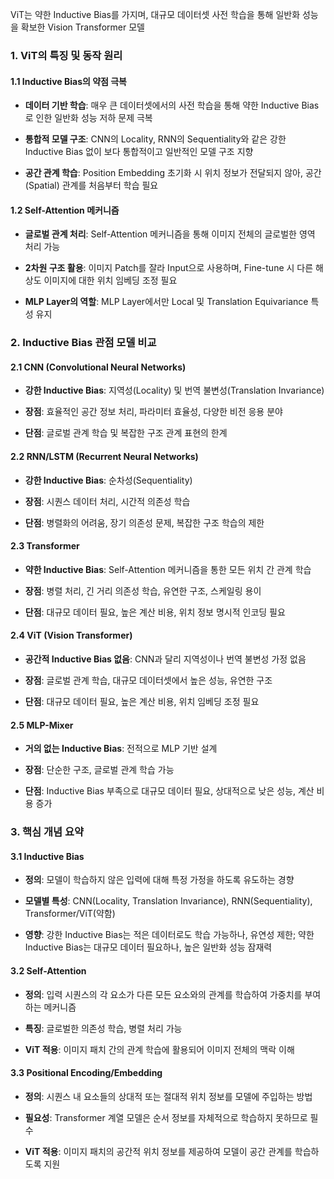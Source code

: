 ViT는 약한 Inductive Bias를 가지며, 대규모 데이터셋 사전 학습을 통해 일반화 성능을 확보한 Vision Transformer 모델

### 1. ViT의 특징 및 동작 원리

#### 1.1 Inductive Bias의 약점 극복

- **데이터 기반 학습**: 매우 큰 데이터셋에서의 사전 학습을 통해 약한 Inductive Bias로 인한 일반화 성능 저하 문제 극복

- **통합적 모델 구조**: CNN의 Locality, RNN의 Sequentiality와 같은 강한 Inductive Bias 없이 보다 통합적이고 일반적인 모델 구조 지향

- **공간 관계 학습**: Position Embedding 초기화 시 위치 정보가 전달되지 않아, 공간(Spatial) 관계를 처음부터 학습 필요

#### 1.2 Self-Attention 메커니즘

- **글로벌 관계 처리**: Self-Attention 메커니즘을 통해 이미지 전체의 글로벌한 영역 처리 가능

- **2차원 구조 활용**: 이미지 Patch를 잘라 Input으로 사용하며, Fine-tune 시 다른 해상도 이미지에 대한 위치 임베딩 조정 필요

- **MLP Layer의 역할**: MLP Layer에서만 Local 및 Translation Equivariance 특성 유지

### 2. Inductive Bias 관점 모델 비교

#### 2.1 CNN (Convolutional Neural Networks)

- **강한 Inductive Bias**: 지역성(Locality) 및 번역 불변성(Translation Invariance)

- **장점**: 효율적인 공간 정보 처리, 파라미터 효율성, 다양한 비전 응용 분야

- **단점**: 글로벌 관계 학습 및 복잡한 구조 관계 표현의 한계

#### 2.2 RNN/LSTM (Recurrent Neural Networks)

- **강한 Inductive Bias**: 순차성(Sequentiality)

- **장점**: 시퀀스 데이터 처리, 시간적 의존성 학습

- **단점**: 병렬화의 어려움, 장기 의존성 문제, 복잡한 구조 학습의 제한

#### 2.3 Transformer

- **약한 Inductive Bias**: Self-Attention 메커니즘을 통한 모든 위치 간 관계 학습

- **장점**: 병렬 처리, 긴 거리 의존성 학습, 유연한 구조, 스케일링 용이

- **단점**: 대규모 데이터 필요, 높은 계산 비용, 위치 정보 명시적 인코딩 필요

#### 2.4 ViT (Vision Transformer)

- **공간적 Inductive Bias 없음**: CNN과 달리 지역성이나 번역 불변성 가정 없음

- **장점**: 글로벌 관계 학습, 대규모 데이터셋에서 높은 성능, 유연한 구조

- **단점**: 대규모 데이터 필요, 높은 계산 비용, 위치 임베딩 조정 필요

#### 2.5 MLP-Mixer

- **거의 없는 Inductive Bias**: 전적으로 MLP 기반 설계

- **장점**: 단순한 구조, 글로벌 관계 학습 가능

- **단점**: Inductive Bias 부족으로 대규모 데이터 필요, 상대적으로 낮은 성능, 계산 비용 증가

### 3. 핵심 개념 요약

#### 3.1 Inductive Bias

- **정의**: 모델이 학습하지 않은 입력에 대해 특정 가정을 하도록 유도하는 경향

- **모델별 특성**: CNN(Locality, Translation Invariance), RNN(Sequentiality), Transformer/ViT(약함)

- **영향**: 강한 Inductive Bias는 적은 데이터로도 학습 가능하나, 유연성 제한; 약한 Inductive Bias는 대규모 데이터 필요하나, 높은 일반화 성능 잠재력

#### 3.2 Self-Attention

- **정의**: 입력 시퀀스의 각 요소가 다른 모든 요소와의 관계를 학습하여 가중치를 부여하는 메커니즘

- **특징**: 글로벌한 의존성 학습, 병렬 처리 가능

- **ViT 적용**: 이미지 패치 간의 관계 학습에 활용되어 이미지 전체의 맥락 이해

#### 3.3 Positional Encoding/Embedding

- **정의**: 시퀀스 내 요소들의 상대적 또는 절대적 위치 정보를 모델에 주입하는 방법

- **필요성**: Transformer 계열 모델은 순서 정보를 자체적으로 학습하지 못하므로 필수

- **ViT 적용**: 이미지 패치의 공간적 위치 정보를 제공하여 모델이 공간 관계를 학습하도록 지원